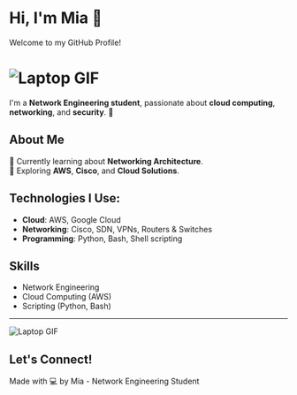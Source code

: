 # Hi, I'm Mia 👋
Welcome to my GitHub Profile!

# ![Laptop GIF](https://media.giphy.com/media/xonOzxf2M8hNu/giphy.gif)

I'm a **Network Engineering student**, passionate about **cloud computing**, **networking**, and **security**. 🚀

## About Me
🌱 Currently learning about **Networking Architecture**.  
🌱 Exploring **AWS**, **Cisco**, and **Cloud Solutions**.

## Technologies I Use:
- **Cloud**: AWS, Google Cloud  
- **Networking**: Cisco, SDN, VPNs, Routers & Switches  
- **Programming**: Python, Bash, Shell scripting  

## Skills
- Network Engineering
- Cloud Computing (AWS)
- Scripting (Python, Bash)

---

![Laptop GIF](https://media.giphy.com/media/xonOzxf2M8hNu/giphy.gif)


## Let's Connect!
Made with 💻 by Mia - Network Engineering Student
